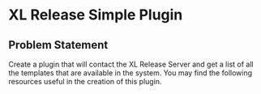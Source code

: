 # XL Release Simple Plugin

## Problem Statement
Create a plugin that will contact the XL Release Server and get a list of all the templates that are available in the system. You may find the following resources useful in the creation of this plugin.
